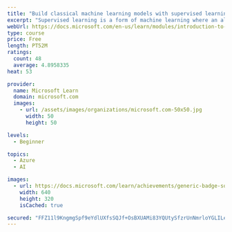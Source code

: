 ```yaml
---
title: "Build classical machine learning models with supervised learning"
excerpt: "Supervised learning is a form of machine learning where an algorithm learns from examples of data. We progressively paint a picture of how supervised learning automatically generates a model that can make predictions about the real world. We also touch on how these models are tested, and difficulties that can arise when training them."
webUrl: https://docs.microsoft.com/en-us/learn/modules/introduction-to-classical-machine-learning/
type: course
price: Free
length: PT52M
ratings:
  count: 48
  average: 4.8958335
heat: 53

provider:
  name: Microsoft Learn
  domain: microsoft.com
  images:
    - url: /assets/images/organizations/microsoft.com-50x50.jpg
      width: 50
      height: 50

levels:
  - Beginner

topics:
  - Azure
  - AI

images:
  - url: https://docs.microsoft.com/learn/achievements/generic-badge-social.png
    width: 640
    height: 320
    isCached: true

secured: "FFZ11l9KngmgSpf9eYdlUXfsSQJf+OsBXUAMi83YQUtySfzrUnNmrloYGLILebjVpAsYf5leiV+togu8/Mi7QXG/qhNki4MsuARc2VQ2k9WnUUZON9CtwF49v26JsK9Yr7k/GT0EJWgPvhqstm9+D/E7FRwOx4O8oWaSIaKrY76c0AvUGM3tBLjnD/H31fZFHdo71S9ppTV6zYI2VtLveJxrrfBtCG3vmQi3iwYv7e/vK9lvrd7WQbZV9Hj2MaK13v82gtpGc5k/5sKrl01R/TLFBv8Y8JWDckwdK/i+q17SDIKYfzHhDLSVJiWTZwGN9FLKbnNvZkwFUowFOSyRrbP24aOrXApS2dKq4P6X5mq8sZS6mucu9MtGStHDC1V6+NjzywV7zi3d8AfFKr9rHwcFP06FQHn6w0d9NGQ4BRo=;E1RgebA48XFYRNuKIvZVug=="
---
```


